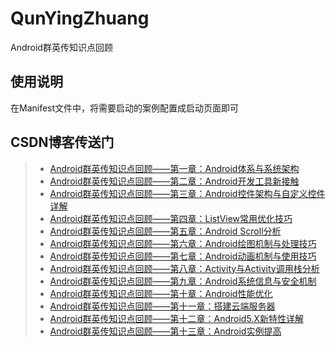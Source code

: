 # QunYingZhuang
Android群英传知识点回顾

## 使用说明
在Manifest文件中，将需要启动的案例配置成启动页面即可

## CSDN博客传送门
>* [Android群英传知识点回顾——第一章：Android体系与系统架构](http://blog.csdn.net/qq_30379689/article/details/52737661)
>* [Android群英传知识点回顾——第二章：Android开发工具新接触](http://blog.csdn.net/qq_30379689/article/details/52741361)
>* [Android群英传知识点回顾——第三章：Android控件架构与自定义控件详解](http://blog.csdn.net/qq_30379689/article/details/52744743)
>* [Android群英传知识点回顾——第四章：ListView常用优化技巧](http://blog.csdn.net/qq_30379689/article/details/52757538)
>* [Android群英传知识点回顾——第五章：Android Scroll分析](http://blog.csdn.net/qq_30379689/article/details/52763266)
>* [Android群英传知识点回顾——第六章：Android绘图机制与处理技巧](http://blog.csdn.net/qq_30379689/article/details/52768910)
>* [Android群英传知识点回顾——第七章：Android动画机制与使用技巧](http://blog.csdn.net/qq_30379689/article/details/52796092)
>* [Android群英传知识点回顾——第八章：Activity与Activity调用栈分析](http://blog.csdn.net/qq_30379689/article/details/52808807)
>* [Android群英传知识点回顾——第九章：Android系统信息与安全机制](http://blog.csdn.net/qq_30379689/article/details/52810140)
>* [Android群英传知识点回顾——第十章：Android性能优化](http://blog.csdn.net/qq_30379689/article/details/52814999)
>* [Android群英传知识点回顾——第十一章：搭建云端服务器](http://blog.csdn.net/qq_30379689/article/details/52818177)
>* [Android群英传知识点回顾——第十二章：Android5.X新特性详解](http://blog.csdn.net/qq_30379689/article/details/52820162)
>* [Android群英传知识点回顾——第十三章：Android实例提高](http://blog.csdn.net/qq_30379689/article/details/52827156)
